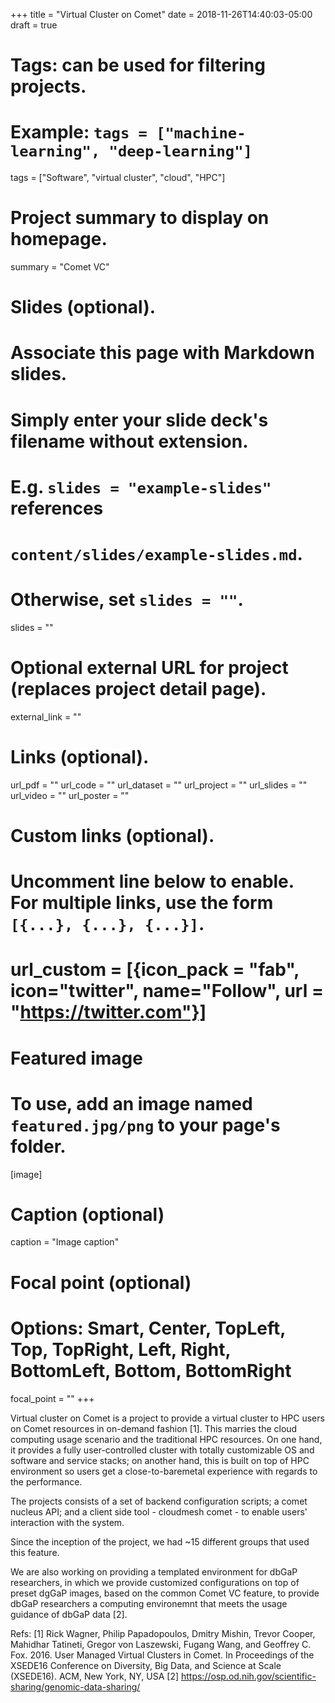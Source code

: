 +++
title = "Virtual Cluster on Comet"
date = 2018-11-26T14:40:03-05:00
draft = true

# Tags: can be used for filtering projects.
# Example: `tags = ["machine-learning", "deep-learning"]`
tags = ["Software", "virtual cluster", "cloud", "HPC"]

# Project summary to display on homepage.
summary = "Comet VC"

# Slides (optional).
#   Associate this page with Markdown slides.
#   Simply enter your slide deck's filename without extension.
#   E.g. `slides = "example-slides"` references 
#   `content/slides/example-slides.md`.
#   Otherwise, set `slides = ""`.
slides = ""

# Optional external URL for project (replaces project detail page).
external_link = ""

# Links (optional).
url_pdf = ""
url_code = ""
url_dataset = ""
url_project = ""
url_slides = ""
url_video = ""
url_poster = ""

# Custom links (optional).
#   Uncomment line below to enable. For multiple links, use the form `[{...}, {...}, {...}]`.
# url_custom = [{icon_pack = "fab", icon="twitter", name="Follow", url = "https://twitter.com"}]

# Featured image
# To use, add an image named `featured.jpg/png` to your page's folder. 
[image]
  # Caption (optional)
  caption = "Image caption"

  # Focal point (optional)
  # Options: Smart, Center, TopLeft, Top, TopRight, Left, Right, BottomLeft, Bottom, BottomRight
  focal_point = ""
+++

Virtual cluster on Comet is a project to provide a virtual cluster to HPC users on
Comet resources in on-demand fashion [1]. This marries the cloud computing usage scenario
and the traditional HPC resources. On one hand, it provides a fully user-controlled
cluster with totally customizable OS and software and service stacks; on another hand,
this is built on top of HPC environment so users get a close-to-baremetal experience
with regards to the performance.

The projects consists of a set of backend configuration scripts; a comet nucleus API;
and a client side tool - cloudmesh comet - to enable users' interaction with the system.

Since the inception of the project, we had ~15 different groups that used this feature.

We are also working on providing a templated environment for dbGaP researchers, in which
we provide customized configurations on top of preset dgGaP images, based on the common
Comet VC feature, to provide dbGaP researchers a computing environemnt that meets
the usage guidance of dbGaP data [2].

Refs:
[1] Rick Wagner, Philip Papadopoulos, Dmitry Mishin, Trevor Cooper, Mahidhar Tatineti, Gregor von Laszewski,
Fugang Wang, and Geoffrey C. Fox. 2016. User Managed Virtual Clusters in Comet. In Proceedings of the
XSEDE16 Conference on Diversity, Big Data, and Science at Scale (XSEDE16). ACM, New York, NY, USA
[2] https://osp.od.nih.gov/scientific-sharing/genomic-data-sharing/